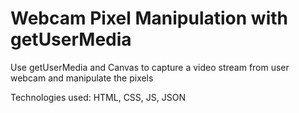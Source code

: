 # Webcam Pixel Manipulation with getUserMedia
Use getUserMedia and Canvas to capture a video stream from user webcam and manipulate the pixels
<p>Technologies used: HTML, CSS, JS, JSON</p>
